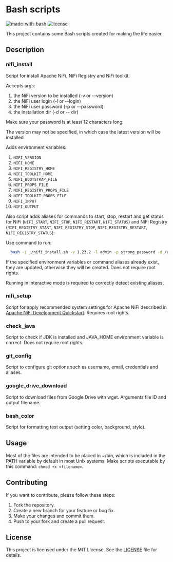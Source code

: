 # Bash scripts

[![made-with-bash](https://img.shields.io/badge/Made%20with-Bash-1f425f.svg)](https://www.gnu.org/software/bash/)
[![license](https://img.shields.io/badge/licence-MIT-green.svg)](https://opensource.org/licenses/MIT)


This project contains some Bash scripts created for making the life easier.

## Description

### nifi_install

Script for install Apache NiFi, NiFi Registry and NiFi toolkit. 

Accepts args: 
  1. the NiFi version to be installed (-v or --version)
  2. the NiFi user login (-l or --login)
  3. the NiFi user password (-p or --password)
  4. the installation dir (-d or -- dir)

Make sure your password is at least 12 characters long.

The version may not be specified, in which case the latest version will be installed

Adds environment variables: 
  1. `NIFI_VERSION`
  2. `NIFI_HOME`
  3. `NIFI_REGISTRY_HOME`
  4. `NIFI_TOOLKIT_HOME`
  5. `NIFI_BOOTSTRAP_FILE`
  6. `NIFI_PROPS_FILE`
  7. `NIFI_REGISTRY_PROPS_FILE`
  8. `NIFI_TOOLKIT_PROPS_FILE`
  9. `NIFI_INPUT`
  10. `NIFI_OUTPUT`

Also script adds aliases for commands to start, stop, restart and get status 
for NiFi (`NIFI_START`, `NIFI_STOP`, `NIFI_RESTART`, `NIFI_STATUS`) and 
NiFi Registry (`NIFI_REGISTRY_START`, `NIFI_REGISTRY_STOP`, `NIFI_REGISTRY_RESTART`, `NIFI_REGISTRY_STATUS`):

Use command to run:
```bash
  bash -i ./nifi_install.sh -v 1.23.2 -l admin -p strong_password -d /opt
```

If the specified environment variables or command aliases already exist, they are updated, otherwise they will be created. Does not require root rights.

Running in interactive mode is required to correctly detect existing aliases.

### nifi_setup
Script for apply recommended system settings for Apache NiFi described in [Apache NiFi Development Quickstart](https://en.wikipedia.org/wiki/ARTag). Requires root rights.

### check_java
Script to check if JDK is installed and JAVA_HOME environment variable is correct. Does not require root rights.

### git_config
Script to configure git options such as username, email, credentials and aliases.

### google_drive_download
Script to download files from Google Drive with wget. Arguments file ID and output filename.

### bash_color
Script for formatting text output (setting color, background, style).

## Usage

Most of the files are intended to be placed in ~/bin, which is included in the PATH variable by default in most Unix systems.
Make scripts executable by this command: `chmod +x <filename>`.

## Contributing

If you want to contribute, please follow these steps:

1. Fork the repository.
2. Create a new branch for your feature or bug fix.
3. Make your changes and commit them.
4. Push to your fork and create a pull request.

## License

This project is licensed under the MIT License. See the [LICENSE](LICENSE) file for details.
